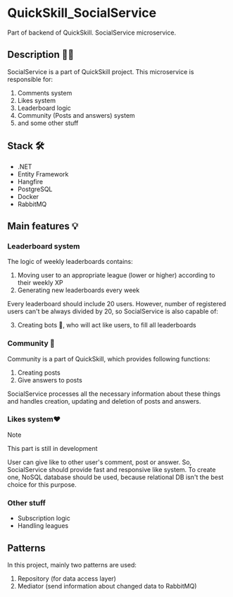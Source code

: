 # QuickSkill_SocialService
Part of backend of QuickSkill. SocialService microservice.
## Description 👨‍💻
SocialService is a part of QuickSkill project. This microservice is responsible for:
1. Comments system
2. Likes system
3. Leaderboard logic
4. Community (Posts and answers) system
5. and some other stuff
## Stack 🛠️
- .NET
- Entity Framework
- Hangfire
- PostgreSQL
- Docker
- RabbitMQ
## Main features 💡
### Leaderboard system
The logic of weekly leaderboards contains:
1. Moving user to an appropriate league (lower or higher) according to their weekly XP
2. Generating new leaderboards every week

Every leaderboard should include 20 users. However, number of registered users can't be always divided by 20, so SocialService is also capable of:

3. Creating bots 🤖, who will act like users, to fill all leaderboards
### Community 👥
Community is a part of QuickSkill, which provides following functions:
1. Creating posts
2. Give answers to posts

SocialService processes all the necessary information about these things and handles creation, updating and deletion of posts and answers.

### Likes system❤️
> [!NOTE]
> This part is still in development

User can give like to other user's comment, post or answer. So, SocialService should provide fast and responsive like system. To create one, NoSQL database should be used, because relational DB isn't the best choice for this purpose.
### Other stuff
- Subscription logic
- Handling leagues

## Patterns
In this project, mainly two patterns are used:
1. Repository (for data access layer)
2. Mediator (send information about changed data to RabbitMQ)

